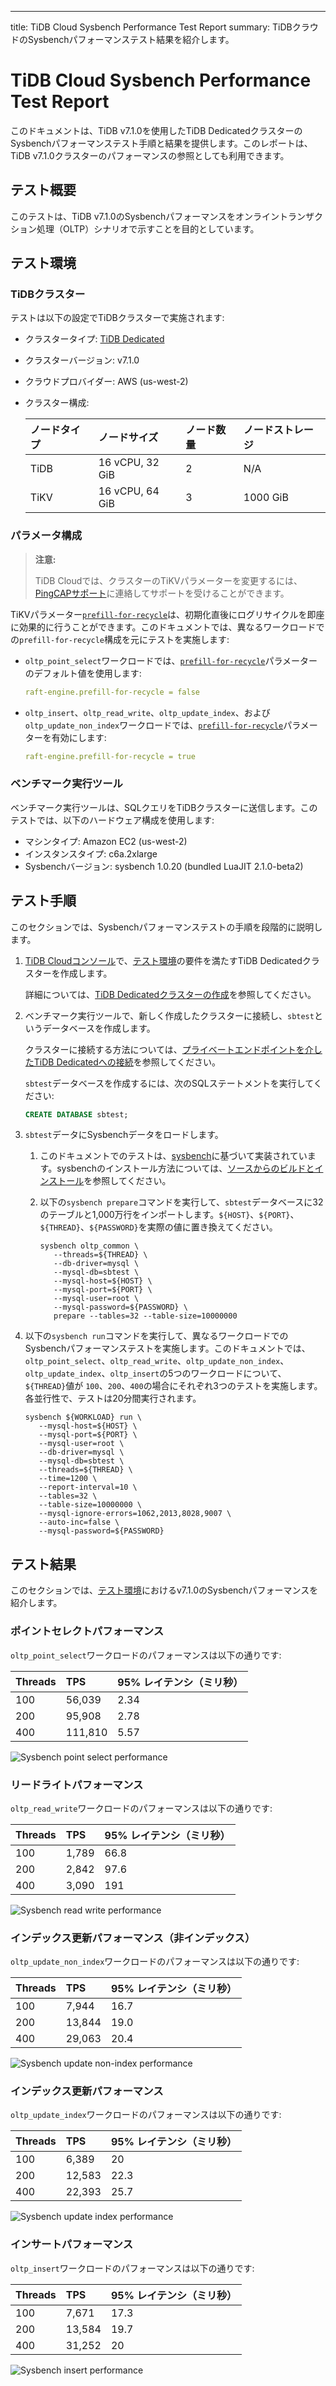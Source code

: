 ---
title: TiDB Cloud Sysbench Performance Test Report
summary: TiDBクラウドのSysbenchパフォーマンステスト結果を紹介します。

# TiDB Cloud Sysbench Performance Test Report

このドキュメントは、TiDB v7.1.0を使用したTiDB DedicatedクラスターのSysbenchパフォーマンステスト手順と結果を提供します。このレポートは、TiDB v7.1.0クラスターのパフォーマンスの参照としても利用できます。

## テスト概要

このテストは、TiDB v7.1.0のSysbenchパフォーマンスをオンライントランザクション処理（OLTP）シナリオで示すことを目的としています。

## テスト環境

### TiDBクラスター

テストは以下の設定でTiDBクラスターで実施されます:

- クラスタータイプ: [TiDB Dedicated](/tidb-cloud/select-cluster-tier.md#tidb-dedicated)
- クラスターバージョン: v7.1.0
- クラウドプロバイダー: AWS (us-west-2)
- クラスター構成:

   | ノードタイプ | ノードサイズ | ノード数量 | ノードストレージ |
   |:----------|:----------|:----------|:----------|
   | TiDB      | 16 vCPU, 32 GiB | 2 | N/A |
   | TiKV      | 16 vCPU, 64 GiB | 3 | 1000 GiB |

### パラメータ構成

> **注意:**
>
> TiDB Cloudでは、クラスターのTiKVパラメーターを変更するには、[PingCAPサポート](/tidb-cloud/tidb-cloud-support.md)に連絡してサポートを受けることができます。

TiKVパラメーター[`prefill-for-recycle`](https://docs.pingcap.com/tidb/stable/tikv-configuration-file#prefill-for-recycle-new-in-v700)は、初期化直後にログリサイクルを即座に効果的に行うことができます。このドキュメントでは、異なるワークロードでの`prefill-for-recycle`構成を元にテストを実施します:

- `oltp_point_select`ワークロードでは、[`prefill-for-recycle`](https://docs.pingcap.com/tidb/stable/tikv-configuration-file#prefill-for-recycle-new-in-v700)パラメーターのデフォルト値を使用します:

    ```yaml
    raft-engine.prefill-for-recycle = false
    ```

- `oltp_insert`、`oltp_read_write`、`oltp_update_index`、および`oltp_update_non_index`ワークロードでは、[`prefill-for-recycle`](https://docs.pingcap.com/tidb/stable/tikv-configuration-file#prefill-for-recycle-new-in-v700)パラメーターを有効にします:

    ```yaml
    raft-engine.prefill-for-recycle = true
    ```

### ベンチマーク実行ツール

ベンチマーク実行ツールは、SQLクエリをTiDBクラスターに送信します。このテストでは、以下のハードウェア構成を使用します:

- マシンタイプ: Amazon EC2 (us-west-2)
- インスタンスタイプ: c6a.2xlarge
- Sysbenchバージョン: sysbench 1.0.20 (bundled LuaJIT 2.1.0-beta2)

## テスト手順

このセクションでは、Sysbenchパフォーマンステストの手順を段階的に説明します。

1. [TiDB Cloudコンソール](https://tidbcloud.com/)で、[テスト環境](#tidb-cluster)の要件を満たすTiDB Dedicatedクラスターを作成します。

   詳細については、[TiDB Dedicatedクラスターの作成](/tidb-cloud/create-tidb-cluster.md)を参照してください。

2. ベンチマーク実行ツールで、新しく作成したクラスターに接続し、`sbtest`というデータベースを作成します。

   クラスターに接続する方法については、[プライベートエンドポイントを介したTiDB Dedicatedへの接続](/tidb-cloud/set-up-private-endpoint-connections.md)を参照してください。

   `sbtest`データベースを作成するには、次のSQLステートメントを実行してください:

   ```sql
   CREATE DATABASE sbtest;
   ```

3. `sbtest`データにSysbenchデータをロードします。

   1. このドキュメントでのテストは、[sysbench](https://github.com/akopytov/sysbench)に基づいて実装されています。sysbenchのインストール方法については、[ソースからのビルドとインストール](https://github.com/akopytov/sysbench#building-and-installing-from-source)を参照してください。

   2. 以下の`sysbench prepare`コマンドを実行して、`sbtest`データベースに32のテーブルと1,000万行をインポートします。`${HOST}`、`${PORT}`、`${THREAD}`、`${PASSWORD}`を実際の値に置き換えてください。

      ```shell
      sysbench oltp_common \
         --threads=${THREAD} \
         --db-driver=mysql \
         --mysql-db=sbtest \
         --mysql-host=${HOST} \
         --mysql-port=${PORT} \
         --mysql-user=root \
         --mysql-password=${PASSWORD} \
         prepare --tables=32 --table-size=10000000
      ```

4. 以下の`sysbench run`コマンドを実行して、異なるワークロードでのSysbenchパフォーマンステストを実施します。このドキュメントでは、`oltp_point_select`、`oltp_read_write`、`oltp_update_non_index`、`oltp_update_index`、`oltp_insert`の5つのワークロードについて、`${THREAD}`値が `100`、`200`、`400`の場合にそれぞれ3つのテストを実施します。各並行性で、テストは20分間実行されます。

   ```shell
   sysbench ${WORKLOAD} run \
      --mysql-host=${HOST} \
      --mysql-port=${PORT} \
      --mysql-user=root \
      --db-driver=mysql \
      --mysql-db=sbtest \
      --threads=${THREAD} \
      --time=1200 \
      --report-interval=10 \
      --tables=32 \
      --table-size=10000000 \
      --mysql-ignore-errors=1062,2013,8028,9007 \
      --auto-inc=false \
      --mysql-password=${PASSWORD}
   ```

## テスト結果

このセクションでは、[テスト環境](#test-environment)におけるv7.1.0のSysbenchパフォーマンスを紹介します。

### ポイントセレクトパフォーマンス

`oltp_point_select`ワークロードのパフォーマンスは以下の通りです:

| Threads |  TPS | 95% レイテンシ（ミリ秒）|
|:--------|:----------|:----------|
| 100  | 56,039 | 2.34 |
| 200 | 95,908 | 2.78 |
| 400 | 111,810 | 5.57 |

![Sysbench point select performance](/media/tidb-cloud/v7.1.0-oltp_select_point.png)

### リードライトパフォーマンス

`oltp_read_write`ワークロードのパフォーマンスは以下の通りです:

| Threads |  TPS | 95% レイテンシ（ミリ秒）|
|:--------|:----------|:----------|
| 100  | 1,789 | 66.8 |
| 200 | 2,842 | 97.6 |
| 400 | 3,090 | 191 |

![Sysbench read write performance](/media/tidb-cloud/v.7.1.0-oltp_read_write.png)

### インデックス更新パフォーマンス（非インデックス）

`oltp_update_non_index`ワークロードのパフォーマンスは以下の通りです:

| Threads |  TPS | 95% レイテンシ（ミリ秒）|
|:--------|:----------|:----------|
| 100  | 7,944 | 16.7 |
| 200 | 13,844 | 19.0 |
| 400 | 29,063 | 20.4 |

![Sysbench update non-index performance](/media/tidb-cloud/v7.1.0-oltp_update_non_index.png)

### インデックス更新パフォーマンス

`oltp_update_index`ワークロードのパフォーマンスは以下の通りです:

| Threads |  TPS | 95% レイテンシ（ミリ秒）|
|:--------|:----------|:----------|
| 100  | 6,389 | 20 |
| 200 | 12,583 | 22.3 |
| 400 | 22,393 | 25.7 |

![Sysbench update index performance](/media/tidb-cloud/v7.1.0-oltp_update_index.png)

### インサートパフォーマンス

`oltp_insert`ワークロードのパフォーマンスは以下の通りです:

| Threads |  TPS | 95% レイテンシ（ミリ秒）|
|:--------|:----------|:----------|
| 100  | 7,671 | 17.3 |
| 200 | 13,584 | 19.7 |
| 400 | 31,252 | 20 |

![Sysbench insert performance](/media/tidb-cloud/v7.1.0-oltp_insert.png)